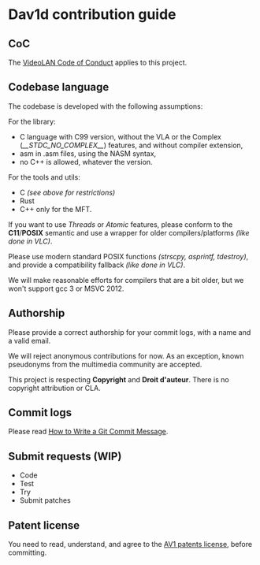 # Dav1d contribution guide

## CoC
The [VideoLAN Code of Conduct](https://wiki.videolan.org/CoC) applies to this project.

## Codebase language

The codebase is developed with the following assumptions:

For the library:
- C language with C99 version, without the VLA or the Complex (*\_\_STDC_NO_COMPLEX__*) features, and without compiler extension,
- asm in .asm files, using the NASM syntax,
- no C++ is allowed, whatever the version.

For the tools and utils:
- C *(see above for restrictions)*
- Rust
- C++ only for the MFT.

If you want to use *Threads* or *Atomic* features, please conform to the **C11**/**POSIX** semantic and use a wrapper for older compilers/platforms *(like done in VLC)*.

Please use modern standard POSIX functions *(strscpy, asprintf, tdestroy)*, and provide a compatibility fallback *(like done in VLC)*.

We will make reasonable efforts for compilers that are a bit older, but we won't support gcc 3 or MSVC 2012.

## Authorship

Please provide a correct authorship for your commit logs, with a name and a valid email.

We will reject anonymous contributions for now. As an exception, known pseudonyms from the multimedia community are accepted.

This project is respecting **Copyright** and **Droit d'auteur**. There is no copyright attribution or CLA.

## Commit logs

Please read [How to Write a Git Commit Message](https://chris.beams.io/posts/git-commit/).

## Submit requests (WIP)

- Code
- Test
- Try
- Submit patches

## Patent license

You need to read, understand, and agree to the [AV1 patents license](doc/PATENTS), before committing.
